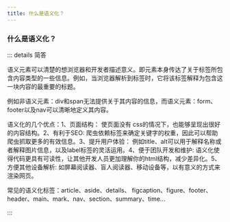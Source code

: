 ```yaml
---
title: 什么是语义化？
---
```


### 什么是语义化？

::: details 简答

语义元素可以清楚的想浏览器和开发者描述意义。即元素本身传达了关于标签所包含内容类型的一些信息。例如，当浏览器解析到标签时，它将该标签解释为包含这一块内容的最重要的标题。

例如非语义元素：div和span无法提供关于其内容的信息，而语义元素：form、footer以及nav可以清晰地定义其内容。

语义化的几个优点：1、页面结构： 使页面没有    css的情况下，也能够呈现出很好的内容结构。2、有利于SEO: 爬虫依赖标签来确定关键字的权重，因此可以帮助爬虫抓取更多的有效信息。3、提升用户体验： 例如title、alt可以用于解释名称或者解释图片信息，以及label标签的灵活运用。4、便于团队开发和维护: 语义化使得代码更具有可读性，让其他开发人员更加理解你的html结构，减少差异化。5、方便其他设备解析: 如屏幕阅读器、盲人阅读器、移动设备等，以有意义的方式来渲染网页。

常见的语义化标签：article、aside、details、 figcaption、figure、footer、header、main、mark、nav、section、summary、time...

:::
